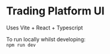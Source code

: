 # Trading Platform UI

Uses Vite + React + Typescript

To run locally whilst developing:  
`npm run dev`
